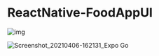 # ReactNative-FoodAppUI
![img](https://user-images.githubusercontent.com/63144534/114299013-f80bc100-9ada-11eb-82e9-4852fda8cda6.jpg)

![Screenshot_20210406-162131_Expo Go](https://user-images.githubusercontent.com/63144534/113698242-0f6f3680-96f6-11eb-8b42-d32f90eebdc4.jpg)
